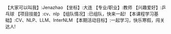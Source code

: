 【大家可以叫我】:Jenazhao
【坐标】:大连
【专业/职业】:教师
【兴趣爱好】:乒乓球
【项目技能】:cv、nlp
【组队情况】:已组队，快来一起!
【本课程学习基础】:CV、NLP、LLM、InterNLM
【本期活动目标】:一起学习，快乐寒假，闯关达人!
